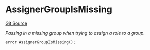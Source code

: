 # AssignerGroupIsMissing
[Git Source](https://github.com/nayms/contracts-v3/blob/ea2c06f70609c813d27d424e0330651d3c634d21/src/shared/CustomErrors.sol)

*Passing in a missing group when trying to assign a role to a group.*


```solidity
error AssignerGroupIsMissing();
```

